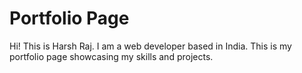 # Portfolio Page
Hi!
This is Harsh Raj.
I am a web developer based in India.
This is my portfolio page showcasing my skills and projects.
